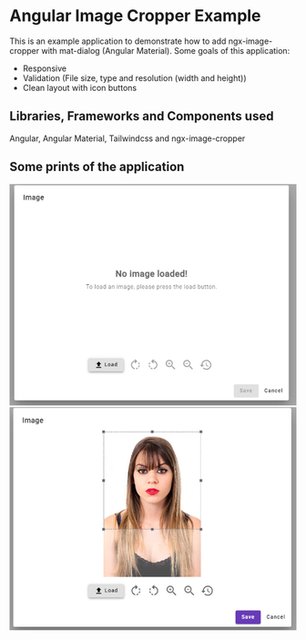 # Angular Image Cropper Example

This is an example application to demonstrate how to add ngx-image-cropper with mat-dialog (Angular Material). 
Some goals of this application:
- Responsive
- Validation (File size, type and resolution (width and height))
- Clean layout with icon buttons

## Libraries, Frameworks and Components used
Angular, Angular Material, Tailwindcss and ngx-image-cropper

## Some prints of the application
![alt text](https://github.com/rogeriopgp/angular-image-cropper-example/blob/master/print3.png)
![alt text](https://github.com/rogeriopgp/angular-image-cropper-example/blob/master/print4.png)






